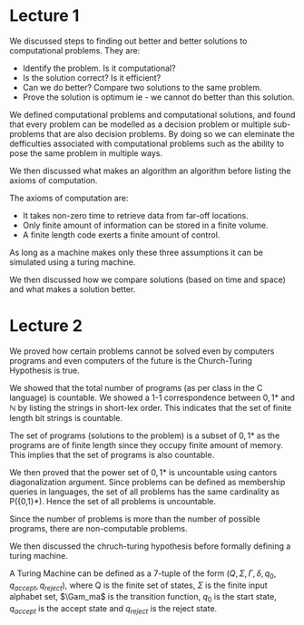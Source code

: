 # Lecture 1

We discussed steps to finding out better and better solutions to computational problems. They are:

- Identify the problem. Is it computational?
- Is the solution correct? Is it efficient?
- Can we do better? Compare two solutions to the same problem.
- Prove the solution is optimum ie - we cannot do better than this solution.

We defined computational problems and computational solutions, and found that every problem can be modelled as a decision problem or multiple sub-problems that are also decision problems. By doing so we can eleminate the defficulties associated with computational problems such as the ability to pose the same problem in multiple ways.

We then discussed what makes an algorithm an algorithm before listing the axioms of computation.

The axioms of computation are:

- It takes non-zero time to retrieve data from far-off locations.
- Only finite amount of information can be stored in a finite volume.
- A finite length code exerts a finite amount of control.

As long as a machine makes only these three assumptions it can be simulated using a turing machine.

We then discussed how we compare solutions (based on time and space) and what makes a solution better.

# Lecture 2

We proved how certain problems cannot be solved even by computers programs and even computers of the future is the Church-Turing Hypothesis is true.

We showed that the total number of programs (as per class in the C language) is countable. We showed a 1-1 correspondence between ${0,1}*$ and $\mathbb{N}$ by listing the strings in short-lex order. This indicates that the set of finite length bit strings is countable.

The set of programs (solutions to the problem) is a subset of ${0,1}*$ as the programs are of finite length since they occupy finite amount of memory. This implies that the set of programs is also countable.

We then proved that the power set of ${0,1}*$ is uncountable using cantors diagonalization argument. Since problems can be defined as membership queries in languages, the set of all problems has the same cardinality as P({0,1}*). Hence the set of all problems is uncountable.

Since the number of problems is more than the number of possible programs, there are non-computable problems.

We then discussed the chruch-turing hypothesis before formally defining a turing machine.

A Turing Machine can be defined as a 7-tuple of the form $(Q, \Sigma, \Gamma, \delta,q_0, q_{accept}, q_{reject})$, where Q is the finite set of states, $\Sigma$ is the finite input alphabet set, $\Gam_ma$ is the transition function, $q_0$ is the start state, $q_{accept}$ is the accept state and $q_{reject}$ is the reject state.






